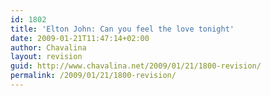 ```yaml
---
id: 1802
title: 'Elton John: Can you feel the love tonight'
date: 2009-01-21T11:47:14+02:00
author: Chavalina
layout: revision
guid: http://www.chavalina.net/2009/01/21/1800-revision/
permalink: /2009/01/21/1800-revision/
---
```

